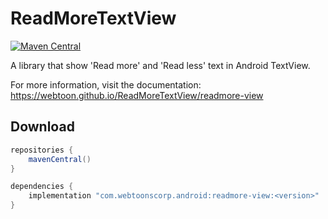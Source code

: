 # ReadMoreTextView

[![Maven Central](https://img.shields.io/maven-central/v/com.webtoonscorp.android/readmore-view)](https://search.maven.org/artifact/com.webtoonscorp.android/readmore-view)

A library that show 'Read more' and 'Read less' text in Android TextView.

For more information, visit the documentation: https://webtoon.github.io/ReadMoreTextView/readmore-view

## Download

```groovy
repositories {
    mavenCentral()
}

dependencies {
    implementation "com.webtoonscorp.android:readmore-view:<version>"
}
```
